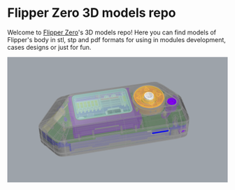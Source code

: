 # Flipper Zero 3D models repo

Welcome to [Flipper Zero](https://flipperzero.one/zero)'s 3D models repo! Here you can find models of Flipper's body in stl, stp and pdf formats for using in modules development, cases designs or just for fun. 

![](/img/models-readme-header.png)
